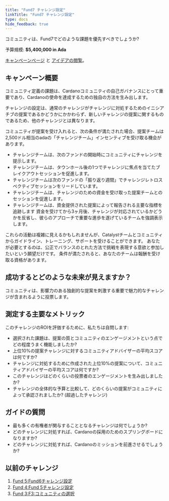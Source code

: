 ```yaml
---
title: "Fund7 チャレンジ設定"
linkTitle: "Fund7 チャレンジ設定"
type: docs
hide_feedback: true
---
```

コミュニティは、Fund7でどのような課題を優先すべきでしょうか?

予算規模: **$5,400,000 in Ada**

[キャンペーンページ](https://cardano.ideascale.com/a/campaign-home/26120) と [アイデアの閲覧](https://cardano.ideascale.com/a/ideas/top/campaign-filter/byids/campaigns/26120/stage/unspecified)。

## キャンペーン概要

コミュニティ定義の課題は、Cardanoコミュニティの自己ガバナンスにとって重要であり、Cardanoの使命を達成するための独自の方法を生み出します。

チャレンジの設定は、通常のチャレンジがチャレンジに対処するためのイニシアチブの提案であるかどうかにかかわらず、新しいチャレンジの提案に関するものであるため、他のチャレンジとは異なります。

コミュニティが提案を受け入れると、次の条件が満たされた場合、提案チームは2,500ドル相当のadaの「チャレンジチーム」インセンティブを受け取る機会があります。

- チャレンジチームは、次のファンドの開始時にコミュニティにチャレンジを提示します。
- チャレンジチームは、タウンホール後の1つでチャレンジに焦点を当てたブレイクアウトセッションを促進します。
- チャレンジチームは次のファンドの「振り返り週間」でチャレンジレトロスペクティブセッションをリードしています。
- チャレンジチームは、チャレンジのための資金を受け取った提案チームとのセッションを促進します。
- チャレンジチームは、資金提供された提案によって報告される主要な指標を追跡します 資金を受けてから3ヶ月後、チャレンジが対応されているかどうかを反省し、彼らのアプローチで重要な進歩を遂げているチームを強調表示します。

これらの活動は複雑に見えるかもしれませんが、Catalystチームとコミュニティからガイドライン、トレーニング、サポートを受けることができます。 あなたが必要とするのは、公正でバランスのとれた方法で挑戦を表現する意欲と参加したいという願望だけです。 条件が満たされると、あなたのチームは報酬を受け取る資格があります。

## 成功するとどのような未来が見えますか？

コミュニティは、影響力のある独創的な提案を刺激する重要で魅力的なチャレンジが含まれるように投票します。

## 測定する主要なメトリック

このチャレンジのROIを評価するために、私たちは自問します:

- 選択された課題は、提案の質とコミュニティのエンゲージメントという点でどの程度うまく機能しましたか?
- 上位10%の提案チャレンジに対するコミュニティアドバイザーの平均スコアは何ですか?
- チャレンジに対処するために作成された上位10%の提案について、コミュニティアドバイザーの平均スコアは何ですか?
- このチャレンジはどのくらいの投票者のエンゲージメントを生み出しましたか?
- チャレンジの全体的な予算と比較して、どのくらいの提案がコミュニティによって承認されましたか? (超過したチャレンジ)

## ガイドの質問

- 最も多くの有権者が関与することとなるチャレンジは何でしょうか?
- どのチャレンジに対処すれば、Cardanoの採用のためのスプリングボードになりますか?
- どのチャレンジに対処すれば、Cardanoのミッションを前進させるでしょうか?

## 以前のチャレンジ

1. [Fund 5:Fund6チャレンジ設定](https://cardano.ideascale.com/a/campaign-home/25946)
2. [Fund 4:Fund 5チャレンジ設定](https://cardano.ideascale.com/a/campaign-home/25874)
3. [Fund 3:F3:コミュニティの選択](https://cardano.ideascale.com/a/campaign-home/25800)